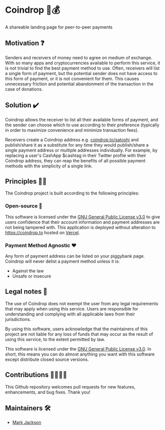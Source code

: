 # Coindrop 🐖💰

A shareable landing page for peer-to-peer payments

## Motivation ❓

Senders and receivers of money need to agree on medium of exchange. With so many apps and cryptocurrencies available to perform this service, it is not trivial to find the best payment method to use. Often, receivers will list a single form of payment, but the potential sender does not have access to this form of payment, or it is not convenient for them. This causes unnecessary friction and potential abandonment of the transaction in the case of donations. 

## Solution ✔️

Coindrop allows the receiver to list all their available forms of payment, and the sender can choose which to use according to their preference (typically in order to maximize convenience and minimize transaction fees).

Receivers create a Coindrop address e.g. [coindrop\.to/satoshi](https://coindrop.to/satoshi) and publish/share it as a substitute for any time they would publish/share a single payment address or multiple addresses individually. For example, by replacing a user's CashApp $cashtag in their Twitter profile with their Coindrop address, they can reap the benefits of all possible payment methods with the simplicity of a single link.

## Principles 🙏🏻

The Coindrop project is built according to the following principles:

### Open-source 👀

This software is licensed under the [GNU General Public License v3.0](LICENSE) to give users confidence that their account information and payment addresses are not being tampered with. This application is deployed without alteration to https://coindrop.to hosted on [Vercel](https://vercel.com/). 

### Payment Method Agnostic ❤

Any form of payment address can be listed on your piggybank page. Coindrop will never delist a payment method unless it is:
* Against the law
* Unsafe or insecure

## Legal notes 👮

The use of Coindrop does not exempt the user from any legal requirements that may apply when using this service. Users are responsible for understanding and complying with all applicable laws from their jurisdictions.

By using this software, users acknowledge that the maintainers of this project are not liable for any loss of funds that may occur as the result of using this service, to the extent permitted by law.

This software is licensed under the [GNU General Public License v3.0](LICENSE). In short, this means you can do almost anything you want with this software except distribute closed source versions.

## Contributions 🙋‍♂️🙋‍♀️

This Github repository welcomes pull requests for new features, enhancements, and bug fixes. Thank you!

## Maintainers 🛠️

* [Mark Jackson](https://twitter.com/markjackson02)